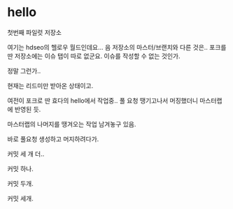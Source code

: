 hello
=====

첫번째 파일럿 저장소

여기는 hdseo의 헬로우 월드인데요...
음 저장소의 마스터/브랜치와 다른 것은..
포크를 딴 저장소에는 이슈 탭이 따로 없군요.
이슈를 작성할 수 없는 것인가.

정말 그런가..


현재는 리드미만 받아온 상태이고.

여전이 포크로 딴 효다의  hello에서 작업중..
풀 요청 땡기고나서 머징했더니
마스터랩에 반영된 듯.

마스터랩의 나머지를 땡겨오는 작업 남겨놓구 있음.

바로 풀요청 생성하고 머지하려다가.

커밋 세 개 더..

커밋 하나.

커밋 두개.

커밋 세개.
